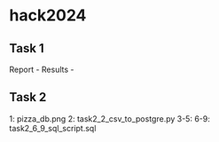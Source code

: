 # hack2024

## Task 1
Report - 
Results - 


## Task 2
1: pizza_db.png
2: task2_2_csv_to_postgre.py
3-5: 
6-9: task2_6_9_sql_script.sql
